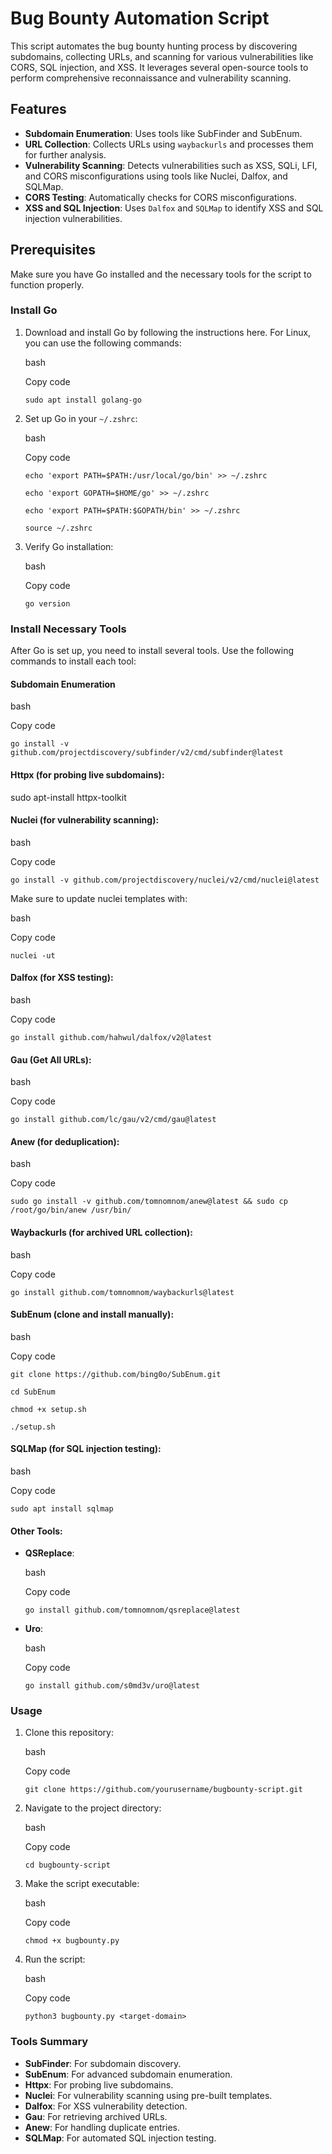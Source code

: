 # Bug Bounty Automation Script

This script automates the bug bounty hunting process by discovering subdomains, collecting URLs, and scanning for various vulnerabilities like CORS, SQL injection, and XSS. It leverages several open-source tools to perform comprehensive reconnaissance and vulnerability scanning.

## Features

- **Subdomain Enumeration**: Uses tools like SubFinder and SubEnum.
- **URL Collection**: Collects URLs using `waybackurls` and processes them for further analysis.
- **Vulnerability Scanning**: Detects vulnerabilities such as XSS, SQLi, LFI, and CORS misconfigurations using tools like Nuclei, Dalfox, and SQLMap.
- **CORS Testing**: Automatically checks for CORS misconfigurations.
- **XSS and SQL Injection**: Uses `Dalfox` and `SQLMap` to identify XSS and SQL injection vulnerabilities.

## Prerequisites

Make sure you have Go installed and the necessary tools for the script to function properly.

### Install Go

1. Download and install Go by following the instructions here. For Linux, you can use the following commands:
    
    bash
    
    Copy code

    `sudo apt install golang-go`
    
3. Set up Go in your `~/.zshrc`:
    
    bash
    
    Copy code
    
    `echo 'export PATH=$PATH:/usr/local/go/bin' >> ~/.zshrc`
   
    `echo 'export GOPATH=$HOME/go' >> ~/.zshrc `
   
    `echo 'export PATH=$PATH:$GOPATH/bin' >> ~/.zshrc `

    `source ~/.zshrc`
    
5. Verify Go installation:
    
    bash
    
    Copy code
    
    `go version`
    

### Install Necessary Tools

After Go is set up, you need to install several tools. Use the following commands to install each tool:

#### Subdomain Enumeration

bash

Copy code

`go install -v github.com/projectdiscovery/subfinder/v2/cmd/subfinder@latest`

#### Httpx (for probing live subdomains):



sudo apt-install httpx-toolkit

#### Nuclei (for vulnerability scanning):

bash

Copy code

`go install -v github.com/projectdiscovery/nuclei/v2/cmd/nuclei@latest`

Make sure to update nuclei templates with:

bash

Copy code

`nuclei -ut`

#### Dalfox (for XSS testing):

bash

Copy code

`go install github.com/hahwul/dalfox/v2@latest`

#### Gau (Get All URLs):

bash

Copy code

`go install github.com/lc/gau/v2/cmd/gau@latest`

#### Anew (for deduplication):

bash

Copy code

`sudo go install -v github.com/tomnomnom/anew@latest && sudo cp /root/go/bin/anew /usr/bin/`

#### Waybackurls (for archived URL collection):

bash

Copy code

`go install github.com/tomnomnom/waybackurls@latest`

#### SubEnum (clone and install manually):

bash

Copy code

`git clone https://github.com/bing0o/SubEnum.git`

`cd SubEnum`

`chmod +x setup.sh`

`./setup.sh`

#### SQLMap (for SQL injection testing):

bash

Copy code

`sudo apt install sqlmap`

#### Other Tools:

- **QSReplace**:
    
    bash
    
    Copy code
    
    `go install github.com/tomnomnom/qsreplace@latest`
    
- **Uro**:
    
    bash
    
    Copy code
    
    `go install github.com/s0md3v/uro@latest`
    

### Usage

1. Clone this repository:
    
    bash
    
    Copy code
    
    `git clone https://github.com/yourusername/bugbounty-script.git`
    
2. Navigate to the project directory:
    
    bash
    
    Copy code
    
    `cd bugbounty-script`
    
3. Make the script executable:
    
    bash
    
    Copy code
    
    `chmod +x bugbounty.py`
    
4. Run the script:
    
    bash
    
    Copy code
    
    `python3 bugbounty.py <target-domain>`
    

### Tools Summary

- **SubFinder**: For subdomain discovery.
- **SubEnum**: For advanced subdomain enumeration.
- **Httpx**: For probing live subdomains.
- **Nuclei**: For vulnerability scanning using pre-built templates.
- **Dalfox**: For XSS vulnerability detection.
- **Gau**: For retrieving archived URLs.
- **Anew**: For handling duplicate entries.
- **SQLMap**: For automated SQL injection testing.
